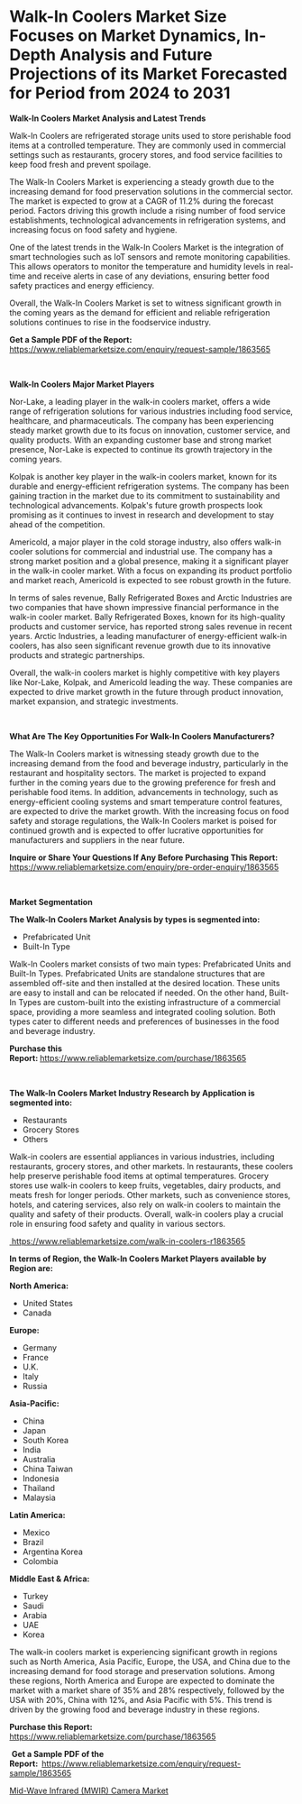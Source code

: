 <p><h1>Walk-In Coolers Market Size Focuses on Market Dynamics, In-Depth Analysis and Future Projections of its Market Forecasted for Period from 2024 to 2031</h1></p><p><strong>Walk-In Coolers Market Analysis and Latest Trends</strong></p>
<p><p>Walk-In Coolers are refrigerated storage units used to store perishable food items at a controlled temperature. They are commonly used in commercial settings such as restaurants, grocery stores, and food service facilities to keep food fresh and prevent spoilage.</p><p>The Walk-In Coolers Market is experiencing a steady growth due to the increasing demand for food preservation solutions in the commercial sector. The market is expected to grow at a CAGR of 11.2% during the forecast period. Factors driving this growth include a rising number of food service establishments, technological advancements in refrigeration systems, and increasing focus on food safety and hygiene.</p><p>One of the latest trends in the Walk-In Coolers Market is the integration of smart technologies such as IoT sensors and remote monitoring capabilities. This allows operators to monitor the temperature and humidity levels in real-time and receive alerts in case of any deviations, ensuring better food safety practices and energy efficiency.</p><p>Overall, the Walk-In Coolers Market is set to witness significant growth in the coming years as the demand for efficient and reliable refrigeration solutions continues to rise in the foodservice industry.</p></p>
<p><strong>Get a Sample PDF of the Report:&nbsp;</strong> <a href="https://www.reliablemarketsize.com/enquiry/request-sample/1863565">https://www.reliablemarketsize.com/enquiry/request-sample/1863565</a></p>
<p>&nbsp;</p>
<p><strong>Walk-In Coolers Major Market Players</strong></p>
<p><p>Nor-Lake, a leading player in the walk-in coolers market, offers a wide range of refrigeration solutions for various industries including food service, healthcare, and pharmaceuticals. The company has been experiencing steady market growth due to its focus on innovation, customer service, and quality products. With an expanding customer base and strong market presence, Nor-Lake is expected to continue its growth trajectory in the coming years.</p><p>Kolpak is another key player in the walk-in coolers market, known for its durable and energy-efficient refrigeration systems. The company has been gaining traction in the market due to its commitment to sustainability and technological advancements. Kolpak's future growth prospects look promising as it continues to invest in research and development to stay ahead of the competition.</p><p>Americold, a major player in the cold storage industry, also offers walk-in cooler solutions for commercial and industrial use. The company has a strong market position and a global presence, making it a significant player in the walk-in cooler market. With a focus on expanding its product portfolio and market reach, Americold is expected to see robust growth in the future.</p><p>In terms of sales revenue, Bally Refrigerated Boxes and Arctic Industries are two companies that have shown impressive financial performance in the walk-in cooler market. Bally Refrigerated Boxes, known for its high-quality products and customer service, has reported strong sales revenue in recent years. Arctic Industries, a leading manufacturer of energy-efficient walk-in coolers, has also seen significant revenue growth due to its innovative products and strategic partnerships.</p><p>Overall, the walk-in coolers market is highly competitive with key players like Nor-Lake, Kolpak, and Americold leading the way. These companies are expected to drive market growth in the future through product innovation, market expansion, and strategic investments.</p></p>
<p>&nbsp;</p>
<p><strong>What Are The Key Opportunities For Walk-In Coolers Manufacturers?</strong></p>
<p><p>The Walk-In Coolers market is witnessing steady growth due to the increasing demand from the food and beverage industry, particularly in the restaurant and hospitality sectors. The market is projected to expand further in the coming years due to the growing preference for fresh and perishable food items. In addition, advancements in technology, such as energy-efficient cooling systems and smart temperature control features, are expected to drive the market growth. With the increasing focus on food safety and storage regulations, the Walk-In Coolers market is poised for continued growth and is expected to offer lucrative opportunities for manufacturers and suppliers in the near future.</p></p>
<p><strong>Inquire or Share Your Questions If Any Before Purchasing This Report:</strong> <a href="https://www.reliablemarketsize.com/enquiry/pre-order-enquiry/1863565">https://www.reliablemarketsize.com/enquiry/pre-order-enquiry/1863565</a></p>
<p>&nbsp;</p>
<p><strong>Market Segmentation</strong></p>
<p><strong>The Walk-In Coolers Market Analysis by types is segmented into:</strong></p>
<p><ul><li>Prefabricated Unit</li><li>Built-In Type</li></ul></p>
<p><p>Walk-In Coolers market consists of two main types: Prefabricated Units and Built-In Types. Prefabricated Units are standalone structures that are assembled off-site and then installed at the desired location. These units are easy to install and can be relocated if needed. On the other hand, Built-In Types are custom-built into the existing infrastructure of a commercial space, providing a more seamless and integrated cooling solution. Both types cater to different needs and preferences of businesses in the food and beverage industry.</p></p>
<p><strong>Purchase this Report:&nbsp;</strong><a href="https://www.reliablemarketsize.com/purchase/1863565">https://www.reliablemarketsize.com/purchase/1863565</a></p>
<p>&nbsp;</p>
<p><strong>The Walk-In Coolers Market Industry Research by Application is segmented into:</strong></p>
<p><ul><li>Restaurants</li><li>Grocery Stores</li><li>Others</li></ul></p>
<p><p>Walk-in coolers are essential appliances in various industries, including restaurants, grocery stores, and other markets. In restaurants, these coolers help preserve perishable food items at optimal temperatures. Grocery stores use walk-in coolers to keep fruits, vegetables, dairy products, and meats fresh for longer periods. Other markets, such as convenience stores, hotels, and catering services, also rely on walk-in coolers to maintain the quality and safety of their products. Overall, walk-in coolers play a crucial role in ensuring food safety and quality in various sectors.</p></p>
<p><a href="https://www.reliablemarketsize.com/walk-in-coolers-r1863565">&nbsp;https://www.reliablemarketsize.com/walk-in-coolers-r1863565</a></p>
<p><strong>In terms of Region, the Walk-In Coolers Market Players available by Region are:</strong></p>
<p>
    <p> <strong> North America: </strong>
        <ul>
            <li>United States</li>
            <li>Canada</li>
        </ul>
        </p> 
    <p> <strong> Europe: </strong>
        <ul>
            <li>Germany</li>
            <li>France</li>
            <li>U.K.</li>
            <li>Italy</li>
            <li>Russia</li>
        </ul>
        </p> 
    <p> <strong> Asia-Pacific: </strong>
        <ul>
            <li>China</li>
            <li>Japan</li>
            <li>South Korea</li>
            <li>India</li>
            <li>Australia</li>
            <li>China Taiwan</li>
            <li>Indonesia</li>
            <li>Thailand</li>
            <li>Malaysia</li>
        </ul>
        </p> 
    <p> <strong> Latin America: </strong>
        <ul>
            <li>Mexico</li>
            <li>Brazil</li>
            <li>Argentina Korea</li>
            <li>Colombia</li>
        </ul>
        </p> 
    <p> <strong> Middle East & Africa: </strong>
        <ul>
            <li>Turkey</li>
            <li>Saudi</li>
            <li>Arabia</li>
            <li>UAE</li>
            <li>Korea</li>
        </ul>
    </p>
    </p>
<p><p>The walk-in coolers market is experiencing significant growth in regions such as North America, Asia Pacific, Europe, the USA, and China due to the increasing demand for food storage and preservation solutions. Among these regions, North America and Europe are expected to dominate the market with a market share of 35% and 28% respectively, followed by the USA with 20%, China with 12%, and Asia Pacific with 5%. This trend is driven by the growing food and beverage industry in these regions.</p></p>
<p><strong>Purchase this Report: </strong><a href="https://www.reliablemarketsize.com/purchase/1863565">https://www.reliablemarketsize.com/purchase/1863565</a></p>
<p>&nbsp;<strong>Get a Sample PDF of the Report:&nbsp;&nbsp;</strong><a href="https://www.reliablemarketsize.com/enquiry/request-sample/1863565">https://www.reliablemarketsize.com/enquiry/request-sample/1863565</a></p>
<p><strong></strong></p>
<p><p><a href="https://github.com/JameTravis/Market-Research-Report-List-6/blob/main/mid-wave-infrared-mwir-camera-market.md">Mid-Wave Infrared (MWIR) Camera Market</a></p></p>